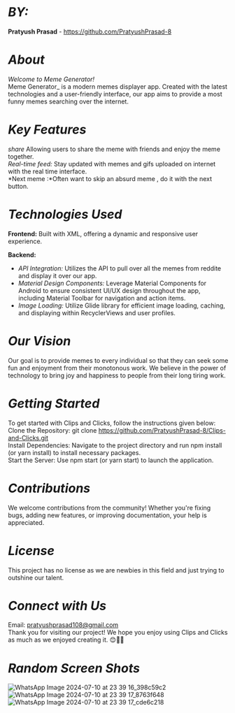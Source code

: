 # *BY:*  
**Pratyush Prasad** - https://github.com/PratyushPrasad-8  

# *About*  
_Welcome to Meme Generator!_  
Meme Generator_ is a modern memes displayer app. Created with the latest technologies and a user-friendly interface, our app aims to provide a most funny memes searching over the internet.

# *Key Features*  
*share* Allowing users to share the meme with friends and enjoy the meme together.  
*Real-time feed:* Stay updated with memes and gifs uploaded on internet with the real time interface.  
*Next meme :*Often want to skip an absurd meme , do it with the next button.  

# *Technologies Used*  
**Frontend:** Built with XML, offering a dynamic and responsive user experience.


**Backend:**  
- *API Integration:* Utilizes the API to pull over all the memes from reddite and display it over our app.
- *Material Design Components:* Leverage Material Components for Android to ensure consistent UI/UX design throughout the app, including Material Toolbar for navigation and action items.
- *Image Loading:* Utilize Glide library for efficient image loading, caching, and displaying within RecyclerViews and user profiles.

# *Our Vision* 
Our goal is to provide memes to every individual so that they can seek some fun and enjoyment from their monotonous work. We believe in the power of technology to bring joy and happiness to people from their long tiring work.

# *Getting Started*  
To get started with Clips and Clicks, follow the instructions given below:  
Clone the Repository: git clone https://github.com/PratyushPrasad-8/Clips-and-Clicks.git  
Install Dependencies: Navigate to the project directory and run npm install (or yarn install) to install necessary packages.  
Start the Server: Use npm start (or yarn start) to launch the application.


# *Contributions*  
We welcome contributions from the community! Whether you're fixing bugs, adding new features, or improving documentation, your help is appreciated.

# *License*  
This project has no license as we are newbies in this field and just trying to outshine our talent.

# *Connect with Us*  
Email: pratyushprasad108@gmail.com  
Thank you for visiting our project! We hope you enjoy using Clips and Clicks as much as we enjoyed creating it.
😊🫰🔆

# *Random Screen Shots*
![WhatsApp Image 2024-07-10 at 23 39 16_398c59c2](https://github.com/PratyushPrasad-8/Meme_Generator/assets/154315809/01f052c1-30e1-401a-97c9-6e24e6b6479d)
![WhatsApp Image 2024-07-10 at 23 39 17_8763f648](https://github.com/PratyushPrasad-8/Meme_Generator/assets/154315809/a5fbb86f-1324-4070-9f1f-de3174d87453)
![WhatsApp Image 2024-07-10 at 23 39 17_cde6c218](https://github.com/PratyushPrasad-8/Meme_Generator/assets/154315809/736d9c2a-74c5-47df-a9fe-7b6d462bbbda)








